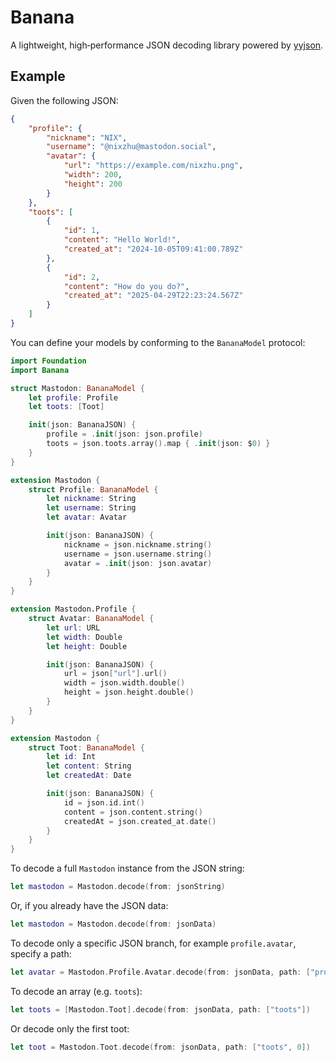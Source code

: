 # Banana

A lightweight, high‑performance JSON decoding library powered by [yyjson](https://github.com/ibireme/yyjson).

## Example

Given the following JSON:

```json
{
    "profile": {
        "nickname": "NIX",
        "username": "@nixzhu@mastodon.social",
        "avatar": {
            "url": "https://example.com/nixzhu.png",
            "width": 200,
            "height": 200
        }
    },
    "toots": [
        {
            "id": 1,
            "content": "Hello World!",
            "created_at": "2024-10-05T09:41:00.789Z"
        },
        {
            "id": 2,
            "content": "How do you do?",
            "created_at": "2025-04-29T22:23:24.567Z"
        }
    ]
}
```

You can define your models by conforming to the `BananaModel` protocol:

```swift
import Foundation
import Banana

struct Mastodon: BananaModel {
    let profile: Profile
    let toots: [Toot]

    init(json: BananaJSON) {
        profile = .init(json: json.profile)
        toots = json.toots.array().map { .init(json: $0) }
    }
}

extension Mastodon {
    struct Profile: BananaModel {
        let nickname: String
        let username: String
        let avatar: Avatar

        init(json: BananaJSON) {
            nickname = json.nickname.string()
            username = json.username.string()
            avatar = .init(json: json.avatar)
        }
    }
}

extension Mastodon.Profile {
    struct Avatar: BananaModel {
        let url: URL
        let width: Double
        let height: Double

        init(json: BananaJSON) {
            url = json["url"].url()
            width = json.width.double()
            height = json.height.double()
        }
    }
}

extension Mastodon {
    struct Toot: BananaModel {
        let id: Int
        let content: String
        let createdAt: Date

        init(json: BananaJSON) {
            id = json.id.int()
            content = json.content.string()
            createdAt = json.created_at.date()
        }
    }
}
```

To decode a full `Mastodon` instance from the JSON string:

```swift
let mastodon = Mastodon.decode(from: jsonString)
```

Or, if you already have the JSON data:

```swift
let mastodon = Mastodon.decode(from: jsonData)
```

To decode only a specific JSON branch, for example `profile.avatar`, specify a path:

```swift
let avatar = Mastodon.Profile.Avatar.decode(from: jsonData, path: ["profile", "avatar"])
```

To decode an array (e.g. `toots`):

```swift
let toots = [Mastodon.Toot].decode(from: jsonData, path: ["toots"])
```

Or decode only the first toot:

```swift
let toot = Mastodon.Toot.decode(from: jsonData, path: ["toots", 0])
```
